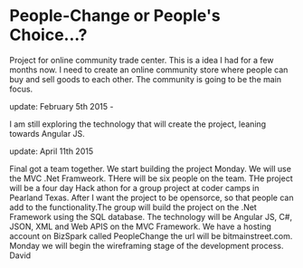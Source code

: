 People-Change or People's Choice...?
============

Project for online community trade center. This is a idea I had for a few months now.
I need to create an online community store where people can buy and sell goods to each
other. The community is going to be the main focus.

update: February 5th 2015 - 

I am still exploring the technology that will create the project, leaning towards Angular JS. 

update: April 11th 2015

Final got a team together. We start building the project Monday. We will use the MVC .Net Framweork. THere will be six people on the team. THe project will be a four day Hack athon for a group project at coder camps in Pearland Texas. After I want the project to be opensorce, so that people can add to the functionality.The group will build the project on the .Net Framework using the SQL database. The technology will be Angular JS, C#, JSON, XML and Web APIS on the MVC Framework. We have a hosting account on BizSpark called PeopleChange the url will be bitmainstreet.com. Monday we will begin the wireframing stage of the development process. David 
